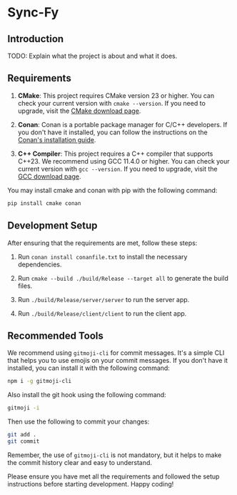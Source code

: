 # Sync-Fy

## Introduction

TODO: Explain what the project is about and what it does.

## Requirements

1. **CMake**: This project requires CMake version 23 or higher. You can check your current version with `cmake --version`. If you need to upgrade, visit the [CMake download page](https://cmake.org/download/).

2. **Conan**: Conan is a portable package manager for C/C++ developers. If you don't have it installed, you can follow the instructions on the [Conan's installation guide](https://docs.conan.io/en/latest/installation.html).

3. **C++ Compiler**: This project requires a C++ compiler that supports C++23. We recommend using GCC 11.4.0 or higher. You can check your current version with `gcc --version`. If you need to upgrade, visit the [GCC download page](https://gcc.gnu.org/install/).

You may install cmake and conan with pip with the following command:
```bash
pip install cmake conan
```

## Development Setup

After ensuring that the requirements are met, follow these steps:

1. Run `conan install conanfile.txt` to install the necessary dependencies.

2. Run `cmake --build ./build/Release --target all` to generate the build files.

3. Run `./build/Release/server/server` to run the server app.

4. Run `./build/Release/client/client` to run the client app.
## Recommended Tools

We recommend using `gitmoji-cli` for commit messages. It's a simple CLI that helps you to use emojis on your commit messages. If you don't have it installed, you can install it with the following command:

```bash
npm i -g gitmoji-cli
```

Also install the git hook using the following command:

```bash
gitmoji -i
```

Then use the following to commit your changes:

```bash
git add .
git commit
```

Remember, the use of `gitmoji-cli` is not mandatory, but it helps to make the commit history clear and easy to understand.

Please ensure you have met all the requirements and followed the setup instructions before starting development. Happy coding!